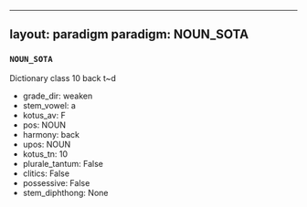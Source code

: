 
---
layout: paradigm
paradigm: NOUN_SOTA
---
### ` NOUN_SOTA `

Dictionary class 10 back t~d
* grade_dir: weaken
* stem_vowel: a
* kotus_av: F
* pos: NOUN
* harmony: back
* upos: NOUN
* kotus_tn: 10
* plurale_tantum: False
* clitics: False
* possessive: False
* stem_diphthong: None

